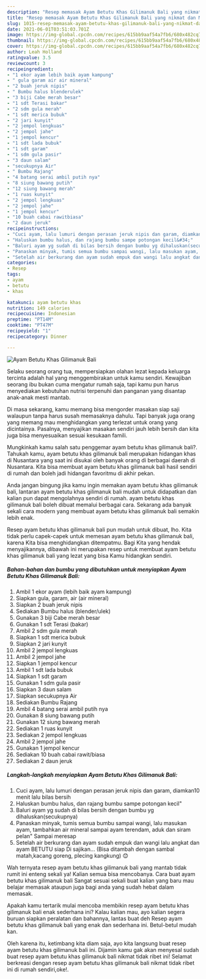 ```yaml
---
description: "Resep memasak Ayam Betutu Khas Gilimanuk Bali yang nikmat dan Mudah Dibuat"
title: "Resep memasak Ayam Betutu Khas Gilimanuk Bali yang nikmat dan Mudah Dibuat"
slug: 1015-resep-memasak-ayam-betutu-khas-gilimanuk-bali-yang-nikmat-dan-mudah-dibuat
date: 2021-06-01T03:51:03.701Z
image: https://img-global.cpcdn.com/recipes/615bb9aaf54a7fb6/680x482cq70/ayam-betutu-khas-gilimanuk-bali-foto-resep-utama.jpg
thumbnail: https://img-global.cpcdn.com/recipes/615bb9aaf54a7fb6/680x482cq70/ayam-betutu-khas-gilimanuk-bali-foto-resep-utama.jpg
cover: https://img-global.cpcdn.com/recipes/615bb9aaf54a7fb6/680x482cq70/ayam-betutu-khas-gilimanuk-bali-foto-resep-utama.jpg
author: Leah Holland
ratingvalue: 3.5
reviewcount: 3
recipeingredient:
- "1 ekor ayam lebih baik ayam kampung"
- " gula garam air air mineral"
- "2 buah jeruk nipis"
- " Bumbu halus blenderulek"
- "3 biji Cabe merah besar"
- "1 sdt Terasi bakar"
- "2 sdm gula merah"
- "1 sdt merica bubuk"
- "2 jari kunyit"
- "2 jempol lengkuas"
- "2 jempol jahe"
- "1 jempol kencur"
- "1 sdt lada bubuk"
- "1 sdt garam"
- "1 sdm gula pasir"
- "3 daun salam"
- "secukupnya Air"
- " Bumbu Rajang"
- "4 batang serai ambil putih nya"
- "8 siung bawang putih"
- "12 siung bawang merah"
- "1 ruas kunyit"
- "2 jempol lengkuas"
- "2 jempol jahe"
- "1 jempol kencur"
- "10 buah cabai rawitbiasa"
- "2 daun jeruk"
recipeinstructions:
- "Cuci ayam, lalu lumuri dengan perasan jeruk nipis dan garam, diamkan10 menit lalu bilas bersih"
- "Haluskan bumbu halus, dan rajang bumbu sampe potongan kecil&#34;"
- "Baluri ayam yg sudah di bilas bersih dengan bumbu yg dihaluskan(secukupnya)"
- "Panaskan minyak, tumis semua bumbu sampai wangi, lalu masukan ayam, tambahkan air mineral sampai ayam terendam, aduk dan siram pelan&#34; Sampai meresap"
- "Setelah air berkurang dan ayam sudah empuk dan wangi lalu angkat dan ayam BETUTU siap Di sajikan... (Bisa ditambah dengan sambal matah,kacang goreng, plecing kangkung) 😊"
categories:
- Resep
tags:
- ayam
- betutu
- khas

katakunci: ayam betutu khas 
nutrition: 149 calories
recipecuisine: Indonesian
preptime: "PT14M"
cooktime: "PT47M"
recipeyield: "1"
recipecategory: Dinner

---
```



![Ayam Betutu Khas Gilimanuk Bali](https://img-global.cpcdn.com/recipes/615bb9aaf54a7fb6/680x482cq70/ayam-betutu-khas-gilimanuk-bali-foto-resep-utama.jpg)

Selaku seorang orang tua, mempersiapkan olahan lezat kepada keluarga tercinta adalah hal yang menggembirakan untuk kamu sendiri. Kewajiban seorang ibu bukan cuma mengatur rumah saja, tapi kamu pun harus menyediakan kebutuhan nutrisi terpenuhi dan panganan yang disantap anak-anak mesti mantab.

Di masa  sekarang, kamu memang bisa mengorder masakan siap saji walaupun tanpa harus susah memasaknya dahulu. Tapi banyak juga orang yang memang mau menghidangkan yang terlezat untuk orang yang dicintainya. Pasalnya, menyajikan masakan sendiri jauh lebih bersih dan kita juga bisa menyesuaikan sesuai kesukaan famili. 



Mungkinkah kamu salah satu penggemar ayam betutu khas gilimanuk bali?. Tahukah kamu, ayam betutu khas gilimanuk bali merupakan hidangan khas di Nusantara yang saat ini disukai oleh banyak orang di berbagai daerah di Nusantara. Kita bisa membuat ayam betutu khas gilimanuk bali hasil sendiri di rumah dan boleh jadi hidangan favoritmu di akhir pekan.

Anda jangan bingung jika kamu ingin memakan ayam betutu khas gilimanuk bali, lantaran ayam betutu khas gilimanuk bali mudah untuk didapatkan dan kalian pun dapat mengolahnya sendiri di rumah. ayam betutu khas gilimanuk bali boleh dibuat memalui berbagai cara. Sekarang ada banyak sekali cara modern yang membuat ayam betutu khas gilimanuk bali semakin lebih enak.

Resep ayam betutu khas gilimanuk bali pun mudah untuk dibuat, lho. Kita tidak perlu capek-capek untuk memesan ayam betutu khas gilimanuk bali, karena Kita bisa menghidangkan ditempatmu. Bagi Kita yang hendak menyajikannya, dibawah ini merupakan resep untuk membuat ayam betutu khas gilimanuk bali yang lezat yang bisa Kamu hidangkan sendiri.

<!--inarticleads1-->

##### Bahan-bahan dan bumbu yang dibutuhkan untuk menyiapkan Ayam Betutu Khas Gilimanuk Bali:

1. Ambil 1 ekor ayam (lebih baik ayam kampung)
1. Siapkan  gula, garam, air (air mineral)
1. Siapkan 2 buah jeruk nipis
1. Sediakan  Bumbu halus (blender/ulek)
1. Gunakan 3 biji Cabe merah besar
1. Gunakan 1 sdt Terasi (bakar)
1. Ambil 2 sdm gula merah
1. Siapkan 1 sdt merica bubuk
1. Siapkan 2 jari kunyit
1. Ambil 2 jempol lengkuas
1. Ambil 2 jempol jahe
1. Siapkan 1 jempol kencur
1. Ambil 1 sdt lada bubuk
1. Siapkan 1 sdt garam
1. Gunakan 1 sdm gula pasir
1. Siapkan 3 daun salam
1. Siapkan secukupnya Air
1. Sediakan  Bumbu Rajang
1. Ambil 4 batang serai ambil putih nya
1. Gunakan 8 siung bawang putih
1. Gunakan 12 siung bawang merah
1. Sediakan 1 ruas kunyit
1. Sediakan 2 jempol lengkuas
1. Ambil 2 jempol jahe
1. Gunakan 1 jempol kencur
1. Sediakan 10 buah cabai rawit/biasa
1. Sediakan 2 daun jeruk




<!--inarticleads2-->

##### Langkah-langkah menyiapkan Ayam Betutu Khas Gilimanuk Bali:

1. Cuci ayam, lalu lumuri dengan perasan jeruk nipis dan garam, diamkan10 menit lalu bilas bersih
1. Haluskan bumbu halus, dan rajang bumbu sampe potongan kecil&#34;
1. Baluri ayam yg sudah di bilas bersih dengan bumbu yg dihaluskan(secukupnya)
1. Panaskan minyak, tumis semua bumbu sampai wangi, lalu masukan ayam, tambahkan air mineral sampai ayam terendam, aduk dan siram pelan&#34; Sampai meresap
1. Setelah air berkurang dan ayam sudah empuk dan wangi lalu angkat dan ayam BETUTU siap Di sajikan... (Bisa ditambah dengan sambal matah,kacang goreng, plecing kangkung) 😊




Wah ternyata resep ayam betutu khas gilimanuk bali yang mantab tidak rumit ini enteng sekali ya! Kalian semua bisa mencobanya. Cara buat ayam betutu khas gilimanuk bali Sangat sesuai sekali buat kalian yang baru mau belajar memasak ataupun juga bagi anda yang sudah hebat dalam memasak.

Apakah kamu tertarik mulai mencoba membikin resep ayam betutu khas gilimanuk bali enak sederhana ini? Kalau kalian mau, ayo kalian segera buruan siapkan peralatan dan bahannya, lantas buat deh Resep ayam betutu khas gilimanuk bali yang enak dan sederhana ini. Betul-betul mudah kan. 

Oleh karena itu, ketimbang kita diam saja, ayo kita langsung buat resep ayam betutu khas gilimanuk bali ini. Dijamin kamu gak akan menyesal sudah buat resep ayam betutu khas gilimanuk bali nikmat tidak ribet ini! Selamat berkreasi dengan resep ayam betutu khas gilimanuk bali nikmat tidak ribet ini di rumah sendiri,oke!.

